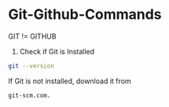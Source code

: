 # Git-Github-Commands


GIT != GITHUB

1. Check if Git is Installed
```bash 
git --version
```


If Git is not installed, download it from 
```bash 
git-scm.com.
```
